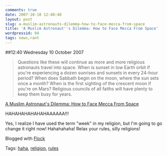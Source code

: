 ```yaml
---
comments: true
date: 2007-10-10 12:40:48
layout: post
slug: a-muslim-astronauts-dilemma-how-to-face-mecca-from-space
title: 'A Muslim Astronaut''s Dilemma: How to Face Mecca From Space'
wordpressid: 94
tags: news,rant
---
```


##12:40 Wednesday 10 October 2007

> Questions like these will continue as more and more religious astronauts travel into space. When is sunset in low Earth orbit if you're experiencing a dozen sunrises and sunsets in every 24-hour period? When does Sabbath begin on the moon, where the sun sets once a month? When is the first sighting of the crescent moon if you're on Mars? Religious councils of all faiths will have plenty to keep them busy for years.

[A Muslim Astronaut's Dilemma: How to Face Mecca From Space](http://www.wired.com/science/space/news/2007/09/mecca_in_orbit)


HAHAHAHAHAHAHAAAAAA!!!

Yes, I realize I have used the term "week" in my religion, but I'm going to go change it right now! Hahahahaha! Relax your rules, silly religions!

Blogged with [Flock](http://www.flock.com/blogged-with-flock)

Tags: [haha](http://technorati.com/tag/haha), [religion](http://technorati.com/tag/religion), [ rules](http://technorati.com/tag/%20rules)
